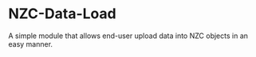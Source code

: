 # NZC-Data-Load

A simple module that allows end-user upload data into NZC objects in an easy manner.
